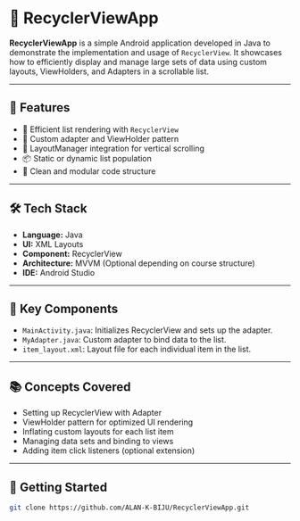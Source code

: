 # 🧱 RecyclerViewApp

**RecyclerViewApp** is a simple Android application developed in Java to demonstrate the implementation and usage of `RecyclerView`. It showcases how to efficiently display and manage large sets of data using custom layouts, ViewHolders, and Adapters in a scrollable list.

---

## 🚀 Features

- 🔄 Efficient list rendering with `RecyclerView`
- 🧩 Custom adapter and ViewHolder pattern
- 🎨 LayoutManager integration for vertical scrolling
- 📦 Static or dynamic list population
- 🧼 Clean and modular code structure

---

## 🛠️ Tech Stack

- **Language:** Java  
- **UI:** XML Layouts  
- **Component:** RecyclerView  
- **Architecture:** MVVM (Optional depending on course structure)  
- **IDE:** Android Studio  

---

## 🧭 Key Components

- `MainActivity.java`: Initializes RecyclerView and sets up the adapter.
- `MyAdapter.java`: Custom adapter to bind data to the list.
- `item_layout.xml`: Layout file for each individual item in the list.

---

## 📚 Concepts Covered

- Setting up RecyclerView with Adapter
- ViewHolder pattern for optimized UI rendering
- Inflating custom layouts for each list item
- Managing data sets and binding to views
- Adding item click listeners (optional extension)

---

## 🧪 Getting Started

```bash
git clone https://github.com/ALAN-K-BIJU/RecyclerViewApp.git
